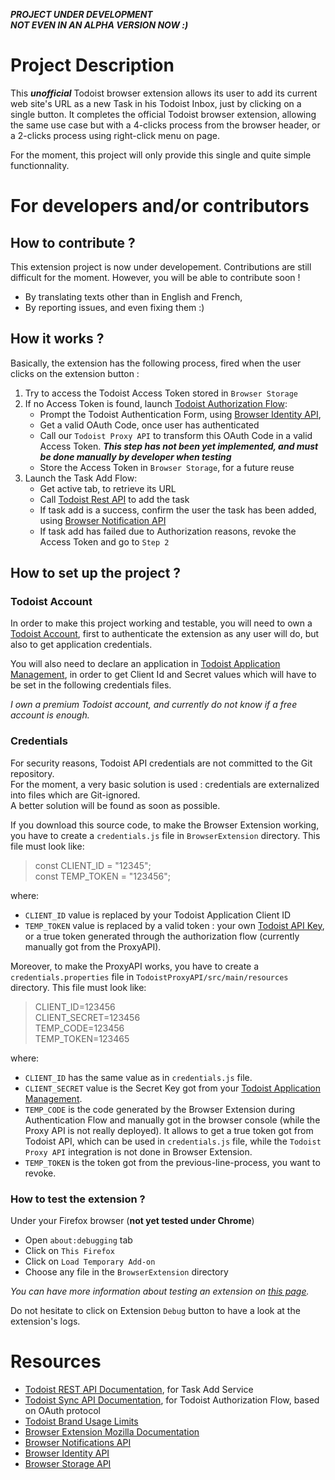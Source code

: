 ***PROJECT UNDER DEVELOPMENT***    
***NOT EVEN IN AN ALPHA VERSION NOW :)***


# Project Description

This ***unofficial*** Todoist browser extension allows its user to add its current web site's URL as a new Task in his Todoist Inbox, just by clicking on a single button. It completes the official Todoist browser extension, allowing the same use case but with a 4-clicks process from the browser header, or a 2-clicks process using right-click menu on page.      

For the moment, this project will only provide this single and quite simple functionnality.     

# For developers and/or contributors

## How to contribute ?

This extension project is now under developement. Contributions are still difficult for the moment. However, you will be able to contribute soon !
- By translating texts other than in English and French,
- By reporting issues, and even fixing them :)

## How it works ?

Basically, the extension has the following process, fired when the user clicks on the extension button :

1. Try to access the Todoist Access Token stored in `Browser Storage`
2. If no Access Token is found, launch [Todoist Authorization Flow](https://developer.todoist.com/sync/v8/#authorization):
    - Prompt the Todoist Authentication Form, using [Browser Identity API](https://developer.mozilla.org/en-US/docs/Mozilla/Add-ons/WebExtensions/API/identity),
    - Get a valid OAuth Code, once user has authenticated
    - Call our `Todoist Proxy API` to transform this OAuth Code in a valid Access Token. ***This step has not been yet implemented, and must be done manually by developer when testing***
    - Store the Access Token in `Browser Storage`, for a future reuse
3. Launch the Task Add Flow:
    - Get active tab, to retrieve its URL
    - Call [Todoist Rest API](https://developer.todoist.com/rest/v1/#create-a-new-task) to add the task
    - If task add is a success, confirm the user the task has been added, using [Browser Notification API](https://developer.mozilla.org/en-US/docs/Mozilla/Add-ons/WebExtensions/API/notifications)
    - If task add has failed due to Authorization reasons, revoke the Access Token and go to `Step 2` 

## How to set up the project ?

### Todoist Account

In order to make this project working and testable, you will need to own a [Todoist Account](https://todoist.com), first to authenticate the extension as any user will do, but also to get application credentials.  

You will also need to declare an application in [Todoist Application Management](https://developer.todoist.com/appconsole.html), in order to get Client Id and Secret values which will have to be set in the following credentials files.  

*I own a premium Todoist account, and currently do not know if a free account is enough.*  

### Credentials

For security reasons, Todoist API credentials are not committed to the Git repository.  
For the moment, a very basic solution is used : credentials are externalized into files which are Git-ignored.  
A better solution will be found as soon as possible.

If you download this source code, to make the Browser Extension working, you have to create a `credentials.js` file in `BrowserExtension` directory. This file must look like:  
> const CLIENT_ID = "12345";  
> const TEMP_TOKEN = "123456";  

where:
- `CLIENT_ID` value is replaced by your Todoist Application Client ID
- `TEMP_TOKEN` value is replaced by a valid token : your own [Todoist API Key](https://todoist.com/prefs/integrations), or a true token generated through the authorization flow (currently manually got from the ProxyAPI).

Moreover, to make the ProxyAPI works, you have to create a `credentials.properties` file in `TodoistProxyAPI/src/main/resources` directory. This file must look like:
> CLIENT_ID=123456  
> CLIENT_SECRET=123456  
> TEMP_CODE=123456  
> TEMP_TOKEN=123465  

where:
- `CLIENT_ID` has the same value as in `credentials.js` file.
- `CLIENT_SECRET` value is the Secret Key got from your [Todoist Application Management](https://developer.todoist.com/appconsole.html).
- `TEMP_CODE` is the code generated by the Browser Extension during Authentication Flow and manually got in the browser console (while the Proxy API is not really deployed). It allows to get a true token got from Todoist API, which can be used in `credentials.js` file, while the `Todoist Proxy API` integration is not done in Browser Extension. 
- `TEMP_TOKEN` is the token got from the previous-line-process, you want to revoke.

### How to test the extension ?

Under your Firefox browser (**not yet tested under Chrome**) 
- Open `about:debugging` tab 
- Click on `This Firefox`
- Click on `Load Temporary Add-on`
- Choose any file in the `BrowserExtension` directory

*You can have more information about testing an extension on [this page](https://developer.mozilla.org/en-US/docs/Mozilla/Add-ons/WebExtensions/Your_first_WebExtension).*  

Do not hesitate to click on Extension `Debug` button to have a look at the extension's logs.    

# Resources
- [Todoist REST API Documentation](https://developer.todoist.com/rest/v1/#create-a-new-task), for Task Add Service
- [Todoist Sync API Documentation](https://developer.todoist.com/sync/v8/#authorization), for Todoist Authorization Flow, based on OAuth protocol
- [Todoist Brand Usage Limits](https://developer.todoist.com/sync/v8/#brand-usage) 
- [Browser Extension Mozilla Documentation](https://developer.mozilla.org/en-US/docs/Mozilla/Add-ons/WebExtensions/Your_first_WebExtension)
- [Browser Notifications API](https://developer.mozilla.org/en-US/docs/Mozilla/Add-ons/WebExtensions/API/notifications)
- [Browser Identity API](https://developer.mozilla.org/en-US/docs/Mozilla/Add-ons/WebExtensions/API/identity)
- [Browser Storage API](https://developer.mozilla.org/en-US/docs/Mozilla/Add-ons/WebExtensions/API/storage)